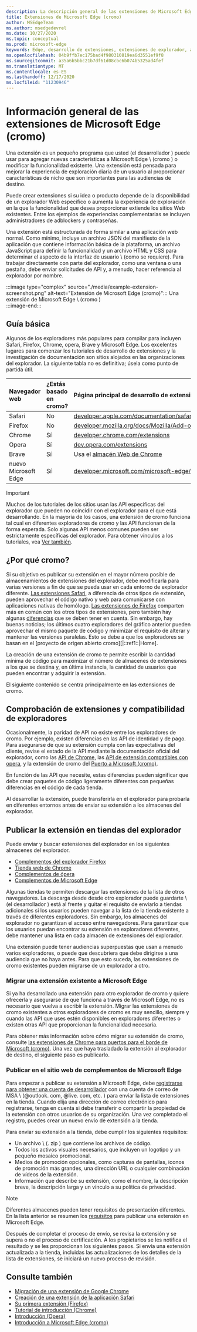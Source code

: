 ```yaml
---
description: La descripción general de las extensiones de Microsoft Edge (cromo), así como la creación y publicación de extensiones de explorador en general.
title: Extensiones de Microsoft Edge (cromo)
author: MSEdgeTeam
ms.author: msedgedevrel
ms.date: 10/27/2020
ms.topic: conceptual
ms.prod: microsoft-edge
keywords: Edge, desarrollo de extensiones, extensiones de explorador, addons, centro de Partners, desarrollador, extensiones de cromo
ms.openlocfilehash: 04b9ffb7ec175bad4f980310819ea6d3551ef9f8
ms.sourcegitcommit: a35a6b5bbc21b7df61d08cbc6b074b5325ad4fef
ms.translationtype: MT
ms.contentlocale: es-ES
ms.lasthandoff: 12/17/2020
ms.locfileid: "11230946"
---
```

# Información general de las extensiones de Microsoft Edge (cromo) 

Una extensión es un pequeño programa que usted (el desarrollador \) puede usar para agregar nuevas características a Microsoft Edge \ (cromo \) o modificar la funcionalidad existente.  Una extensión está pensada para mejorar la experiencia de exploración diaria de un usuario al proporcionar características de nicho que son importantes para las audiencias de destino.  

Puede crear extensiones si su idea o producto depende de la disponibilidad de un explorador Web específico o aumenta la experiencia de exploración en la que la funcionalidad que desea proporcionar extiende los sitios Web existentes.  Entre los ejemplos de experiencias complementarias se incluyen administradores de adblockers y contraseñas.  

Una extensión está estructurada de forma similar a una aplicación web normal.  Como mínimo, incluye un archivo JSON del manifiesto de la aplicación que contiene información básica de la plataforma, un archivo JavaScript para definir la funcionalidad y un archivo HTML y CSS para determinar el aspecto de la interfaz de usuario \ (como se requiere).  Para trabajar directamente con parte del explorador, como una ventana o una pestaña, debe enviar solicitudes de API y, a menudo, hacer referencia al explorador por nombre.  

:::image type="complex" source="./media/example-extension-screenshot.png" alt-text="Extensión de Microsoft Edge (cromo)":::
  Una extensión de Microsoft Edge \ (cromo \)  
:::image-end:::  

## Guía básica  

Algunos de los exploradores más populares para compilar para incluyen Safari, Firefox, Chrome, opera, Brave y Microsoft Edge.  Los excelentes lugares para comenzar los tutoriales de desarrollo de extensiones y la investigación de documentación son sitios alojados en las organizaciones del explorador.  La siguiente tabla no es definitiva; úsela como punto de partida útil.  

| Navegador web | ¿Estás basado en cromo? | Página principal de desarrollo de extensiones |  
|:--- |:--- |:--- |  
| Safari | No | [developer.apple.com/documentation/safariservices/safari_app_extensions][AppleDeveloperSafariservicesAppExtensions] |  
| Firefox | No | [developer.mozilla.org/docs/Mozilla/Add-ons/WebExtensions][MDNWebextensions] |  
| Chrome | Sí | [developer.chrome.com/extensions][ChromeDeveloperExtensions] |  
| Opera | Sí | [dev.opera.com/extensions][OperaDevExtensions] |  
| Brave | Sí | Usa el [almacén Web de Chrome][GoogleChromeWebstoreCategoryExtensions] |  
| nuevo Microsoft Edge | Sí | [developer.microsoft.com/microsoft-edge/extensions][MicrosoftDeveloperEdgeExtensions] |  

> [!IMPORTANT]
> Muchos de los tutoriales de los sitios usan las API específicas del explorador que pueden no coincidir con el explorador para el que está desarrollando.  En la mayoría de los casos, una extensión de cromo funciona tal cual en diferentes exploradores de cromo y las API funcionan de la forma esperada.  Solo algunas API menos comunes pueden ser estrictamente específicas del explorador.  Para obtener vínculos a los tutoriales, vea [Ver también](#see-also).  

## ¿Por qué cromo?

Si su objetivo es publicar su extensión en el mayor número posible de almacenamientos de extensiones del explorador, debe modificarla para varias versiones a fin de que se pueda usar en cada entorno de explorador diferente.  [Las extensiones Safari][AppleDeveloperSafariservicesAppExtensions], a diferencia de otros tipos de extensión, pueden aprovechar el código nativo y web para comunicarse con aplicaciones nativas de homólogo.  [Las extensiones de Firefox][MDNWebextensions] comparten más en común con los otros tipos de extensiones, pero también hay algunas [diferencias][ExtensionworkshopPorting] que se deben tener en cuenta.  Sin embargo, hay buenas noticias; los últimos cuatro exploradores del gráfico anterior pueden aprovechar el mismo paquete de código y minimizar el requisito de alterar y mantener las versiones paralelas.  Esto se debe a que los exploradores se basan en el [proyecto de origen abierto cromo][|::ref1::|Home].  

La creación de una extensión de cromo te permite escribir la cantidad mínima de código para maximizar el número de almacenes de extensiones a los que se destina y, en última instancia, la cantidad de usuarios que pueden encontrar y adquirir la extensión.  

El siguiente contenido se centra principalmente en las extensiones de cromo.  

## Comprobación de extensiones y compatibilidad de exploradores  

Ocasionalmente, la paridad de API no existe entre los exploradores de cromo.  Por ejemplo, existen diferencias en las API de identidad y de pago.  Para asegurarse de que su extensión cumpla con las expectativas del cliente, revise el estado de la API mediante la documentación oficial del explorador, como las [API de Chrome][ChromeDeveloperExtensionsApiIndex], las [API de extensión compatibles con opera][OperaDevExtensionsApis], y la extensión de cromo del [Puerto a Microsoft (cromo)][ExtensionsChromiumDeveloperGuidePortChrome].  

En función de las API que necesite, estas diferencias pueden significar que debe crear paquetes de código ligeramente diferentes con pequeñas diferencias en el código de cada tienda.  

Al desarrollar la extensión, puede transferirla en el explorador para probarla en diferentes entornos antes de enviar su extensión a los almacenes del explorador.  

## Publicar la extensión en tiendas del explorador  

Puede enviar y buscar extensiones del explorador en los siguientes almacenes del explorador.  

*   [Complementos del explorador Firefox][MozillaAddonsFirefoxExtensions]  
*   [Tienda web de Chrome][GoogleChromeWebstoreCategoryExtensions]  
*   [Complementos de ópera][OperaAddonsExtensions]  
*   [Complementos de Microsoft Edge][MicrosoftEdgeAddonsCategoryExtensions]  

Algunas tiendas te permiten descargar las extensiones de la lista de otros navegadores.  La descarga desde desde otro explorador puede guardarte \ (el desarrollador \) está al frente y quitar el requisito de enviarlo a tiendas adicionales si los usuarios pueden navegar a la lista de la tienda existente a través de diferentes exploradores.  Sin embargo, los almacenes del explorador no garantizan el acceso entre navegadores.  Para garantizar que los usuarios puedan encontrar su extensión en exploradores diferentes, debe mantener una lista en cada almacén de extensiones del explorador.  

Una extensión puede tener audiencias superpuestas que usan a menudo varios exploradores, o puede que descubriera que debe dirigirse a una audiencia que no haya antes.  Para que esto suceda, las extensiones de cromo existentes pueden migrarse de un explorador a otro.  

### Migrar una extensión existente a Microsoft Edge  

Si ya ha desarrollado una extensión para otro explorador de cromo y quiere ofrecerla y asegurarse de que funciona a través de Microsoft Edge, no es necesario que vuelva a escribir la extensión.  Migrar las extensiones de cromo existentes a otros exploradores de cromo es muy sencillo, siempre y cuando las API que uses estén disponibles en exploradores diferentes o existen otras API que proporcionan la funcionalidad necesaria.  

Para obtener más información sobre cómo migrar su extensión de cromo, consulte [las extensiones de Chrome para puertos para el borde de Microsoft (cromo)][ExtensionsChromiumDeveloperGuidePortChrome].  Una vez que haya trasladado la extensión al explorador de destino, el siguiente paso es publicarlo.  

### Publicar en el sitio web de complementos de Microsoft Edge  

Para empezar a publicar su extensión a Microsoft Edge, debe [registrarse para obtener una cuenta de desarrollador][MicrosoftDeveloperRegistration] con una cuenta de correo de MSA \ (@outlook. com, @live. com, etc. \) para enviar la lista de extensiones en la tienda.  Cuando elija una dirección de correo electrónico para registrarse, tenga en cuenta si debe transferir o compartir la propiedad de la extensión con otros usuarios de su organización.  Una vez completado el registro, puedes crear un nuevo envío de extensión a la tienda.  

Para enviar su extensión a la tienda, debe cumplir los siguientes requisitos:  

*   Un archivo \ (. zip \) que contiene los archivos de código.  
*   Todos los activos visuales necesarios, que incluyen un logotipo y un pequeño mosaico promocional.  
*   Medios de promoción opcionales, como capturas de pantallas, iconos de promoción más grandes, una dirección URL o cualquier combinación de vídeos de la extensión.  
*   Información que describe su extensión, como el nombre, la descripción breve, la descripción larga y un vínculo a su política de privacidad.  

> [!NOTE]
> Diferentes almacenes pueden tener requisitos de presentación diferentes.  En la lista anterior se resumen los [requisitos][ExtensionsChromiumPublish] para publicar una extensión en Microsoft Edge.  

Después de completar el proceso de envío, se revisa la extensión y se supera o no el proceso de certificación.  A los propietarios se les notifica el resultado y se les proporcionan los siguientes pasos.  Si envía una extensión actualizada a la tienda, incluidas las actualizaciones de los detalles de la lista de extensiones, se iniciará un nuevo proceso de revisión.  

## Consulte también  

*   [Migración de una extensión de Google Chrome][ExtensionworkshopPorting]  
*   [Creación de una extensión de la aplicación Safari][AppleDeveloperSafariservicesAppExtensionsBuilding]  
*   [Su primera extensión (Firefox)][MDNWebextensionsYourFirst]  
*   [Tutorial de introducción (Chrome)][ChromeDeveloperExtensionsGetstarted]  
*   [Introducción (Opera)][OperaDevExtensionsGettingStarted]  
*   [Introducción a Microsoft Edge (cromo)][ExtensionsChromiumGettingStartedIndex]  

<!-- image links -->  

<!-- links -->  

[ExtensionsChromiumDeveloperGuidePortChrome]: ./developer-guide/port-chrome-extension.md "Extensión de cromo de puerto para Edge de Microsoft (cromo) | Microsoft docs"  
[ExtensionsChromiumGettingStartedIndex]: ./getting-started/index.md "Introducción a Microsoft Edge (cromo) | Microsoft docs"  
[ExtensionsChromiumPublish]: ./publish/publish-extension.md "Publicar una extensión | Microsoft docs"  

[MicrosoftDeveloperEdgeExtensions]: https://developer.microsoft.com/microsoft-edge/extensions "Desarrollar extensiones para Microsoft Edge | Microsoft Developer"  
[MicrosoftDeveloperRegistration]: https://developer.microsoft.com/registration "Centro de Partners | Microsoft Developer"  

[MicrosoftEdgeAddonsCategoryExtensions]: https://microsoftedge.microsoft.com/addons/category/Edge-Extensions "Extensiones para Microsoft Edge | Microsoft Edge"  

[AppleDeveloperSafariservicesAppExtensions]: https://developer.apple.com/documentation/safariservices/safari_app_extensions "Extensiones para aplicaciones Safari | Desarrollador de Apple"  
[AppleDeveloperSafariservicesAppExtensionsBuilding]: https://developer.apple.com/documentation/safariservices/safari_app_extensions/building_a_safari_app_extension "Crear una extensión de la aplicación Safari | Desarrollador de Apple"  

[ChromeDeveloperExtensions]: https://developer.chrome.com/extensions "¿Qué son las extensiones? | Desarrollador de Chrome"  
[ChromeDeveloperExtensionsApiIndex]: https://developer.chrome.com/extensions/api_index "API de Chrome | Desarrollador de Chrome"  
[ChromeDeveloperExtensionsGetstarted]: https://developer.chrome.com/extensions/getstarted "Tutorial de introducción | Desarrollador de Chrome"  

[ChromiumHome]: https://www.chromium.org/Home "Cromo"  

[ExtensionworkshopPorting]: https://extensionworkshop.com/documentation/develop/porting-a-google-chrome-extension "Migración de una extensión Google Chrome | Taller de ampliación"  

[GoogleChromeWebstoreCategoryExtensions]: https://chrome.google.com/webstore/category/extensions "Extensiones | Tienda web de Chrome"  

[MDNWebextensions]: https://developer.mozilla.org/docs/Mozilla/Add-ons/WebExtensions "Extensiones de explorador | MDN"  
[MDNWebextensionsYourFirst]: https://developer.mozilla.org/docs/Mozilla/Add-ons/WebExtensions/Your_first_WebExtension "Su primera extensión | MDN"  

[MozillaAddonsFirefoxExtensions]: https://addons.mozilla.org/firefox/extensions "Extensiones | Complementos para Firefox"  

[OperaAddonsExtensions]: https://addons.opera.com/extensions "Extensiones | Complementos de ópera"  

[OperaDevExtensions]: https://dev.opera.com/extensions "Documentación de extensiones | Dev. opera"  
[OperaDevExtensionsApis]: https://dev.opera.com/extensions/apis "API de extensión compatibles en opera | Dev. opera"  
[OperaDevExtensionsGettingStarted]: https://dev.opera.com/extensions/getting-started "Introducción | Dev. opera"  
